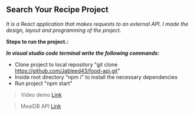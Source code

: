 ## Search Your Recipe Project

*It is a React application that makes requests to an external API.
I made the design, layout and programming of the project.*

**Steps to run the project.:**

***In visual studio code terminal write the following commands:***
   - Clone project to local repository "git clone https://github.com/Jableed43/food-api.git"
   - Inside root directory "npm i" to install the necessary dependencies
   - Run project  "npm start"
   
> Video demo [Link](https://youtu.be/WpB6-mxlO00)


> MealDB API [Link](https://www.themealdb.com/api.php)
